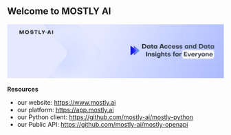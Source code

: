 ## Welcome to MOSTLY AI

![banner](./mostlyai_banner.jpeg)

**Resources**
* our website: https://www.mostly.ai
* our platform: https://app.mostly.ai
* our Python client: https://github.com/mostly-ai/mostly-python
* our Public API: https://github.com/mostly-ai/mostly-openapi
